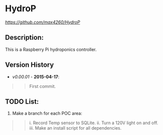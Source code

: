 HydroP
=========
*https://github.com/max4260/HydroP*

## Description:
This is a Raspberry Pi hydroponics controller.

## Version History
* _v0.00.01_ - **2015-04-17**:
>>First commit.

## TODO List:
1. Make a branch for each POC area:
>>i. Record Temp sensor to SQLite.
>>ii. Turn a 120V light on and off.
>>iii. Make an install script for all dependencies.
